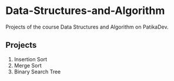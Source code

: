 # Data-Structures-and-Algorithm
Projects of the course Data Structures and Algorithm on PatikaDev. 

## Projects
1) Insertion Sort
2) Merge Sort
3) Binary Search Tree
